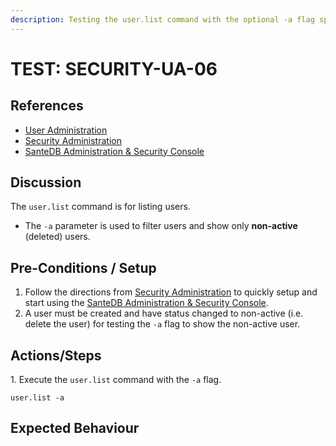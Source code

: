 ```yaml
---
description: Testing the user.list command with the optional -a flag specified.
---
```


# TEST: SECURITY-UA-06

## References

* [User Administration](../../../../../../../operations/server-administration/santedb-icdr-admin-console/user-administration.md)
* [Security Administration](../../../../../../../operations-1/system-administration/security-administration/#demo-environment)&#x20;
* [SanteDB Administration & Security Console](../../../../../../../operations/server-administration/santedb-icdr-admin-console/)

## Discussion

The `user.list` command is for listing users.&#x20;

* The `-a` parameter is used to filter users and show only **non-active** (deleted) users.

## Pre-Conditions / Setup

1. Follow the directions from [Security Administration](../../../../../../../operations-1/system-administration/security-administration/#demo-environment) to quickly setup and start using the [SanteDB Administration & Security Console](../../../../../../../operations/server-administration/santedb-icdr-admin-console/).
2. A user must be created and have status changed to non-active (i.e. delete the user) for testing the `-a` flag to show the non-active user.

## Actions/Steps

1\. Execute the `user.list` command with the `-a` flag.

```
user.list -a
```

## Expected Behaviour
